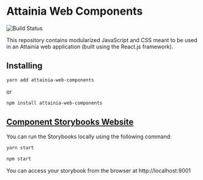 # Attainia Web Components

![Build Status](https://api.travis-ci.org/Attainia/attainia-web-components.svg?branch=development)

This repository contains modularized JavaScript and CSS meant to be used in an Attainia web application (built using the React.js framework).

## Installing

```bash
yarn add attainia-web-components
```
or
```bash
npm install attainia-web-components
```

## [Component Storybooks Website](https://attainia.github.io/attainia-web-components/)

You can run the Storybooks locally using the following command:

```bash
yarn start
```

```bash
npm start
```

You can access your storybook from the browser at http://localhost:9001
